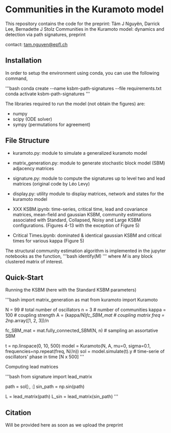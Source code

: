 # Communities in the Kuramoto model

This repository contains the code for the preprint:
Tâm J Nguyên, Darrick Lee, Bernadette J Stolz
Communities in the Kuramoto model: dynamics and detection via path signatures, preprint

contact:
[tam.nguyen@epfl.ch](mailto:tam.nguyen@epfl.ch)

## Installation

In order to setup the environment using conda, you can use the following command,

'''bash
conda create --name ksbm-path-signatures --file requirements.txt
conda activate ksbm-path-signatures
'''

The libraries required to run the model (not obtain the figures) are:
* numpy
* scipy (ODE solver)
* sympy (permutations for agreement)

## File Structure

* kuramoto.py: module to simulate a generalized kuramoto model
* matrix_generation.py: module to generate stochastic block model (SBM) adjacency matrices
* signature.py: module to compute the signatures up to level two and lead matrices (original code by Léo Levy)
* display.py: utility module to display matrices, network and states for the kuramoto model

* XXX KSBM.ipynb: time-series, critical time, lead and covariance matrices, mean-field and gaussian KSBM, community estimations associated with Standard, Collapsed, Noisy and Large KSBM configurations. (Figures 4-13 with the exception of Figure 5)
* Critical Times.ipynb: dominated & identical gaussian KSBM and critical times for various kappa (Figure 5)

The structural community estimation algorithm is implemented in the jupyter notebooks as the function,
'''bash
identify(M)
'''
where $M$ is any block clustered matrix of interest.

## Quick-Start

Running the KSBM (here with the Standard KSBM parameters)

'''bash
import matrix_generation as mat
from kuramoto import Kuramoto

N = 99                          # total number of oscillators
n = 3                           # number of communities
kappa = 100                     # coupling strength
A = (kappa/N)*fc_SBM_mat        # coupling matrix
freq = 2*np.array([1, 2, 3])/n


fc_SBM_mat = mat.fully_connected_SBM(N, n) # sampling an assortative SBM

t = np.linspace(0, 10, 500)
model = Kuramoto(N, A, mu=0, sigma=0.1, frequencies=np.repeat(freq, N//n))
sol = model.simulate(t).y # time-serie of oscillators' phase in time [N x 500]
'''

Computing lead matrices

'''bash
from signature import lead_matrix

path = sol[:, :]
sin_path = np.sin(path)

L = lead_matrix(path)
L_sin = lead_matrix(sin_path)
'''

## Citation

Will be provided here as soon as we upload the preprint